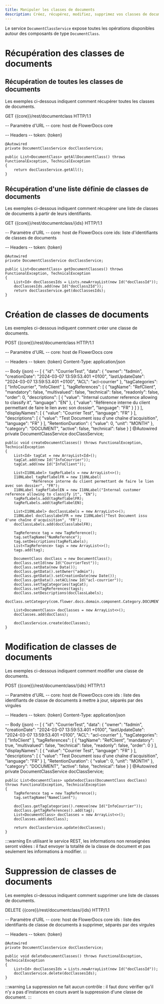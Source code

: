 ```yaml
---
title: Manipuler les classes de documents
description: Créez, récupérez, modifiez, supprimez vos classes de documents
---
```


Le service `DocumentClassService` expose toutes les opérations disponibles autour des composants de type `DocumentClass`.

# Récupération des classes de documents

## Récupération de toutes les classes de documents

Les exemples ci-dessous indiquent comment récupérer toutes les classes de documents.

GET {{core}}/rest/documentclass HTTP/1.1

-- Paramètre d'URL -- 
core: host de FlowerDocs core

-- Headers -- 
token: {token}

	@Autowired
    private DocumentClassService docClassService;

    public List<DocumentClass> getAllDocumentClass() throws FunctionalException, TechnicalException
    {
        return docClassService.getAll();
    }

## Récupération d'une liste définie de classes de documents

Les exemples ci-dessous indiquent comment récupérer une liste de classes de documents à partir de leurs identifiants.

GET {{core}}/rest/documentclass/{ids} HTTP/1.1

-- Paramètre d'URL -- 
core: host de FlowerDocs core
ids: liste d'identifiants de classes de documents

-- Headers -- 
token: {token}

	@Autowired
    private DocumentClassService docClassService;

    public List<DocumentClass> getDocumentClasses() throws FunctionalException, TechnicalException
    {
        List<Id> docClassesIds = Lists.newArrayList(new Id("docClassId"));
        docClassesIds.add(new Id("docClass2Id"));
        return docClassService.get(docClassesIds);
    }

# Création de classes de documents

Les exemples ci-dessous indiquent comment créer une classe de documents. 

POST {{core}}/rest/documentclass HTTP/1.1

-- Paramètre d'URL -- 
core: host de FlowerDocs core

-- Headers -- 
token: {token}
Content-Type: application/json

-- Body (json) --
[
    {
        "id": "CourrierTest",
        "data": {
            "owner": "fadmin",
            "creationDate": "2024-03-07 13:59:53.401 +0100",
            "lastUpdateDate": "2024-03-07 13:59:53.401 +0100",
            "ACL": "acl-courrier"
        },
        "tagCategories": [
            "InfoCourrier",
            "InfoClient"
        ],
        "tagReferences": [
            {
                "tagName": "RefClient",
                "mandatory": false,
                "multivalued": false,
                "technical": false,
                "readonly": false,
                "order": 0,
                "descriptions": [
                    {
                        "value": "Internal customer reference allowing to classify it",
                        "language": "EN"
                    },
                    {
                        "value": "Référence interne du client permettant de faire le lien avec son dossier",
                        "language": "FR"
                    }
                ]
            }
        ],
        "displayNames": [
            {
                "value": "Courrier Test",
                "language": "FR"
            }
        ],
        "descriptions": [
            {
                "value": "Test Document issu d'une chaîne d'acquisition",
                "language": "FR"
            }
        ],
        "RetentionDuration": {
            "value": 0,
            "unit": "MONTH"
        },
        "category": "DOCUMENT",
        "active": false,
        "technical": false
    }
]
	@Autowired
    private DocumentClassService docClassService;
    
	public void createDocumentClasses() throws FunctionalException, TechnicalException
    {
        List<Id> tagCat = new ArrayList<Id>();
        tagCat.add(new Id("InfoCourrier"));
        tagCat.add(new Id("InfoClient"));

        List<I18NLabel> tagRefLabels = new ArrayList<>();
        I18NLabel tagReflabelFR = new I18NLabel(
                "Référence interne du client permettant de faire le lien avec son dossier", "FR");
        I18NLabel tagReflabelEN = new I18NLabel("Internal customer reference allowing to classify it", "EN");
        tagRefLabels.add(tagReflabelFR);
        tagRefLabels.add(tagReflabelEN);

        List<I18NLabel> docClassLabels = new ArrayList<>();
        I18NLabel docClasslabelFR = new I18NLabel("Test Document issu d'une chaîne d'acquisition", "FR");
        docClassLabels.add(docClasslabelFR);

        TagReference tag = new TagReference();
        tag.setTagName("NumReference");
        tag.setDescriptions(tagRefLabels);
        List<TagReference> tags = new ArrayList<>();
        tags.add(tag);

        DocumentClass docClass = new DocumentClass();
        docClass.setId(new Id("CourrierTest"));
        docClass.setData(new Data());
        docClass.getData().setOwner("admin");
        docClass.getData().setCreationDate(new Date());
        docClass.getData().setACL(new Id("acl-courrier"));
        docClass.setTagCategories(tagCat);
        docClass.setTagReferences(tags);
        docClass.setDescriptions(docClassLabels);
        docClass.setCategory(com.flower.docs.domain.component.Category.DOCUMENT);

        List<DocumentClass> docClasses = new ArrayList<>();
        docClasses.add(docClass);

        docClassService.create(docClasses);
    }

# Modification de classes de documents

Les exemples ci-dessous indiquent comment modifier une classe de documents.

POST {{core}}/rest/documentclass/{ids} HTTP/1.1

-- Paramètre d'URL -- 
core: host de FlowerDocs core
ids : liste des identifiants de classe de documents à mettre à jour, séparés par des virgules

-- Headers --
token: {token}
Content-Type: application/json

-- Body (json) --
[
    {
        "id": "CourrierTest",
        "data": {
            "owner": "fadmin",
            "creationDate": "2024-03-07 13:59:53.401 +0100",
            "lastUpdateDate": "2024-03-07 13:59:53.401 +0100",
            "ACL": "acl-courrier"
        },
        "tagCategories": [
            "InfoClient"
        ],
        "tagReferences": [
            {
                "tagName": "RefClient",
                "mandatory": true,
                "multivalued": false,
                "technical": false,
                "readonly": false,
                "order": 0
            }
        ],
        "displayNames": [
            {
                "value": "Courrier Test",
                "language": "FR"
            }
        ],
        "descriptions": [
            {
                "value": "Test Document issu d'une chaîne d'acquisition",
                "language": "FR"
            }
        ],
        "RetentionDuration": {
            "value": 0,
            "unit": "MONTH"
        },
        "category": "DOCUMENT",
        "active": false,
        "technical": false
    }
]
	@Autowired
    private DocumentClassService docClassService;
    
	public List<DocumentClass> updatedocClass(DocumentClass docClass) throws FunctionalException, TechnicalException
    {
        TagReference tag = new TagReference();
        tag.setTagName("NameClient");

        docClass.getTagCategories().remove(new Id("InfoCourrier"));
        docClass.getTagReferences().add(tag);
        List<DocumentClass> docClasses = new ArrayList<>();
        docClasses.add(docClass);

        return docClassService.update(docClasses);
    }

:::warning
En utilisant le service REST, les informations non renseignées seront vidées : il faut envoyer la totalité de la classe de document et pas seulement les informations à modifier.
:::

# Suppression de classes de documents

Les exemples ci-dessous indiquent comment supprimer une liste de classes de documents.

DELETE {{core}}/rest/documentclass/{ids} HTTP/1.1

-- Paramètre d'URL -- 
core: host de FlowerDocs core
ids : liste des identifiants de classe de documents à supprimer, séparés par des virgules

-- Headers --
token: {token}

	@Autowired
    private DocumentClassService docClassService;
	
    public void deleteDocumentClasses() throws FunctionalException, TechnicalException
    {
        List<Id> docClassesIds = Lists.newArrayList(new Id("docClassId"));
        docClassService.delete(docClassesIds);
    }

:::warning
La suppression ne fait aucun contrôle : il faut donc vérifier qu'il n'y a pas d'instances en cours avant la suppression d'une classe de document.
:::